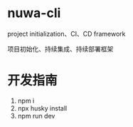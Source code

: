# nuwa-cli

project initialization、CI、CD framework

项目初始化、持续集成、持续部署框架

# 开发指南
1. npm i
2. npx husky install
3. npm run dev